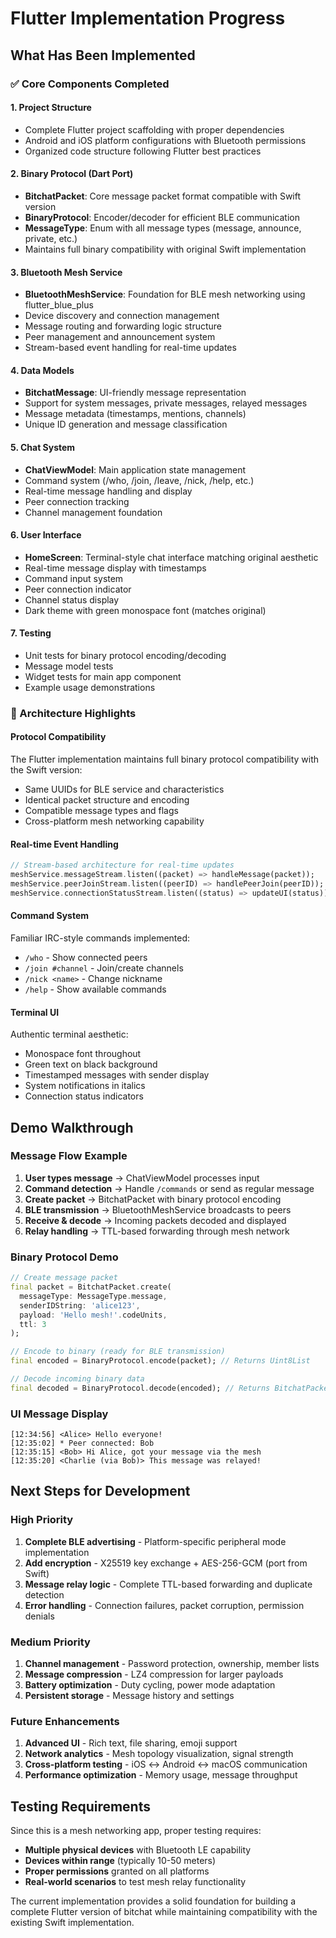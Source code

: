 # Flutter Implementation Progress

## What Has Been Implemented

### ✅ Core Components Completed

#### 1. Project Structure
- Complete Flutter project scaffolding with proper dependencies
- Android and iOS platform configurations with Bluetooth permissions
- Organized code structure following Flutter best practices

#### 2. Binary Protocol (Dart Port)
- **BitchatPacket**: Core message packet format compatible with Swift version
- **BinaryProtocol**: Encoder/decoder for efficient BLE communication
- **MessageType**: Enum with all message types (message, announce, private, etc.)
- Maintains full binary compatibility with original Swift implementation

#### 3. Bluetooth Mesh Service
- **BluetoothMeshService**: Foundation for BLE mesh networking using flutter_blue_plus
- Device discovery and connection management
- Message routing and forwarding logic structure
- Peer management and announcement system
- Stream-based event handling for real-time updates

#### 4. Data Models
- **BitchatMessage**: UI-friendly message representation
- Support for system messages, private messages, relayed messages
- Message metadata (timestamps, mentions, channels)
- Unique ID generation and message classification

#### 5. Chat System
- **ChatViewModel**: Main application state management
- Command system (/who, /join, /leave, /nick, /help, etc.)
- Real-time message handling and display
- Peer connection tracking
- Channel management foundation

#### 6. User Interface
- **HomeScreen**: Terminal-style chat interface matching original aesthetic
- Real-time message display with timestamps
- Command input system
- Peer connection indicator
- Channel status display
- Dark theme with green monospace font (matches original)

#### 7. Testing
- Unit tests for binary protocol encoding/decoding
- Message model tests
- Widget tests for main app component
- Example usage demonstrations

### 🔄 Architecture Highlights

#### Protocol Compatibility
The Flutter implementation maintains full binary protocol compatibility with the Swift version:
- Same UUIDs for BLE service and characteristics
- Identical packet structure and encoding
- Compatible message types and flags
- Cross-platform mesh networking capability

#### Real-time Event Handling
```dart
// Stream-based architecture for real-time updates
meshService.messageStream.listen((packet) => handleMessage(packet));
meshService.peerJoinStream.listen((peerID) => handlePeerJoin(peerID));
meshService.connectionStatusStream.listen((status) => updateUI(status));
```

#### Command System
Familiar IRC-style commands implemented:
- `/who` - Show connected peers  
- `/join #channel` - Join/create channels
- `/nick <name>` - Change nickname
- `/help` - Show available commands

#### Terminal UI
Authentic terminal aesthetic:
- Monospace font throughout
- Green text on black background
- Timestamped messages with sender display
- System notifications in italics
- Connection status indicators

## Demo Walkthrough

### Message Flow Example
1. **User types message** → ChatViewModel processes input
2. **Command detection** → Handle `/commands` or send as regular message  
3. **Create packet** → BitchatPacket with binary protocol encoding
4. **BLE transmission** → BluetoothMeshService broadcasts to peers
5. **Receive & decode** → Incoming packets decoded and displayed
6. **Relay handling** → TTL-based forwarding through mesh network

### Binary Protocol Demo
```dart
// Create message packet
final packet = BitchatPacket.create(
  messageType: MessageType.message,
  senderIDString: 'alice123', 
  payload: 'Hello mesh!'.codeUnits,
  ttl: 3
);

// Encode to binary (ready for BLE transmission)
final encoded = BinaryProtocol.encode(packet); // Returns Uint8List

// Decode incoming binary data
final decoded = BinaryProtocol.decode(encoded); // Returns BitchatPacket
```

### UI Message Display
```
[12:34:56] <Alice> Hello everyone!
[12:35:02] * Peer connected: Bob  
[12:35:15] <Bob> Hi Alice, got your message via the mesh
[12:35:20] <Charlie (via Bob)> This message was relayed!
```

## Next Steps for Development

### High Priority
1. **Complete BLE advertising** - Platform-specific peripheral mode implementation
2. **Add encryption** - X25519 key exchange + AES-256-GCM (port from Swift)
3. **Message relay logic** - Complete TTL-based forwarding and duplicate detection
4. **Error handling** - Connection failures, packet corruption, permission denials

### Medium Priority  
1. **Channel management** - Password protection, ownership, member lists
2. **Message compression** - LZ4 compression for larger payloads
3. **Battery optimization** - Duty cycling, power mode adaptation
4. **Persistent storage** - Message history and settings

### Future Enhancements
1. **Advanced UI** - Rich text, file sharing, emoji support
2. **Network analytics** - Mesh topology visualization, signal strength
3. **Cross-platform testing** - iOS ↔ Android ↔ macOS communication
4. **Performance optimization** - Memory usage, message throughput

## Testing Requirements

Since this is a mesh networking app, proper testing requires:
- **Multiple physical devices** with Bluetooth LE capability
- **Devices within range** (typically 10-50 meters)
- **Proper permissions** granted on all platforms
- **Real-world scenarios** to test mesh relay functionality

The current implementation provides a solid foundation for building a complete Flutter version of bitchat while maintaining compatibility with the existing Swift implementation.